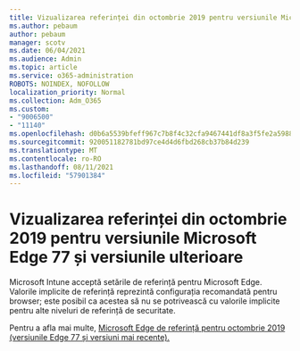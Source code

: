 ```yaml
---
title: Vizualizarea referinței din octombrie 2019 pentru versiunile Microsoft Edge 77 și versiunile ulterioare
ms.author: pebaum
author: pebaum
manager: scotv
ms.date: 06/04/2021
ms.audience: Admin
ms.topic: article
ms.service: o365-administration
ROBOTS: NOINDEX, NOFOLLOW
localization_priority: Normal
ms.collection: Adm_O365
ms.custom:
- "9006500"
- "11140"
ms.openlocfilehash: d0b6a5539bfeff967c7b8f4c32cfa9467441df8a3f5fe2a59886b2f3457a3c68
ms.sourcegitcommit: 920051182781bd97ce4d4d6fbd268cb37b84d239
ms.translationtype: MT
ms.contentlocale: ro-RO
ms.lasthandoff: 08/11/2021
ms.locfileid: "57901384"
---
```

# <a name="view-the-october-2019-baseline-for-microsoft-edge-versions-77-and-later"></a>Vizualizarea referinței din octombrie 2019 pentru versiunile Microsoft Edge 77 și versiunile ulterioare

Microsoft Intune acceptă setările de referință pentru Microsoft Edge. Valorile implicite de referință reprezintă configurația recomandată pentru browser; este posibil ca acestea să nu se potrivească cu valorile implicite pentru alte niveluri de referință de securitate.

Pentru a afla mai multe, [Microsoft Edge de referință pentru octombrie 2019 (versiunile Edge 77 și versiuni mai recente).](https://docs.microsoft.com/mem/intune/protect/security-baseline-settings-edge?pivots=edge-october-2019)